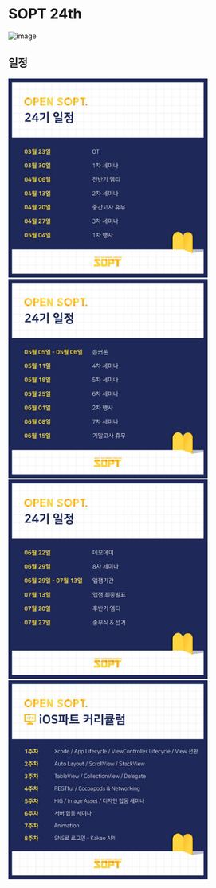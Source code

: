 # SOPT 24th
![image](https://user-images.githubusercontent.com/28949235/120161449-47948080-c232-11eb-9324-941a41d9a6f3.png)

## 일정

<img src="./img/readme/1.jpg" width=400px><img src="./img/readme/2.jpg" width=400px>
<br>
<img src="./img/readme/3.jpg" width=400px><img src="./img/readme/4.jpg" width=400px>

